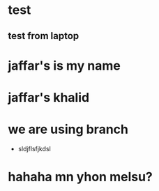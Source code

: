 # test

## test from laptop

# jaffar's is my name

# jaffar's khalid

# we are using branch

- sldjflsfjkdsl

# hahaha mn yhon melsu?
